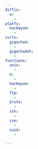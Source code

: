 ```yaml
---
diffis:
  e:
    -
platfs:
  hackmyvm:
    -
curls:
  gigachad:
    -
  gigachadvh:
    -
functions:
  unix:
    -
  e:
    -
  hackmyvm:
    -
  ftp:
    -
  brute:
    -
  ssh:
    -
  cve:
    -
  suid:
    -

---
```

